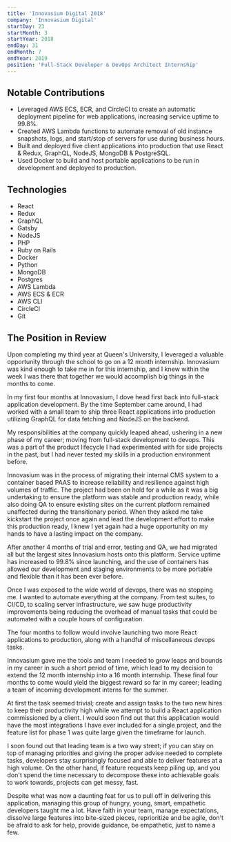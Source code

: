 ```yaml
---
title: 'Innovasium Digital 2018'
company: 'Innovasium Digital'
startDay: 23
startMonth: 3
startYear: 2018
endDay: 31
endMonth: 7
endYear: 2019
position: 'Full-Stack Developer & DevOps Architect Internship'
---
```


## Notable Contributions

- Leveraged AWS ECS, ECR, and CircleCI to create an automatic deployment
  pipeline for web applications, increasing service uptime to 99.8%.
- Created AWS Lambda functions to automate removal of old instance snapshots,
  logs, and start/stop of servers for use during business hours.
- Built and deployed five client applications into production that use React &
  Redux, GraphQL, NodeJS, MongoDB & PostgreSQL.
- Used Docker to build and host portable applications to be run in development
  and deployed to production.

## Technologies

- React
- Redux
- GraphQL
- Gatsby
- NodeJS
- PHP
- Ruby on Rails
- Docker
- Python
- MongoDB
- Postgres
- AWS Lambda
- AWS ECS & ECR
- AWS CLI
- CircleCI
- Git

## The Position in Review

Upon completing my third year at Queen's University, I leveraged a valuable
opportunity through the school to go on a 12 month internship. Innovasium was kind
enough to take me in for this internship, and I knew within the week I was there that
together we would accomplish big things in the months to come.

In my first four months at Innovasium, I dove head first back into full-stack
application development. By the time September came around, I had worked with a
small team to ship three React applications into production utilizing GraphQL for
data fetching and NodeJS on the backend.

My responsibilities at the company quickly leaped ahead, ushering in a new phase
of my career; moving from full-stack development to devops. This was a part of
the product lifecycle I had experimented with for side projects in the past, but
I had never tested my skills in a production environment before.

Innovasium was in the process of migrating their internal CMS system to a container
based PAAS to increase reliability and resilience against high volumes of traffic.
The project had been on hold for a while as it was a big undertaking to ensure
the platform was stable and production ready, while also doing QA to ensure existing
sites on the current platform remained unaffected during the transitionary period.
When they asked me take kickstart the project once again and lead the development
effort to make this production ready, I knew I yet again had a huge opportunity on
my hands to have a lasting impact on the company.

After another 4 months of trial and error, testing and QA, we had migrated all but
the largest sites Innovasium hosts onto this platform. Service uptime has increased
to 99.8% since launching, and the use of containers has allowed our development
and staging environments to be more portable and flexible than it has been ever
before.

Once I was exposed to the wide world of devops, there was no stopping me. I wanted
to automate everything at the company. From test suites, to CI/CD, to scaling
server infrastructure, we saw huge productivity improvements being reducing the
overhead of manual tasks that could be automated with a couple hours of configuration.

The four months to follow would involve launching two more React applications to
production, along with a handful of miscellaneous devops tasks.

Innovasium gave me the tools and team I needed to grow leaps and bounds in my career
in such a short period of time, which lead to my decision to extend the 12 month internship into
a 16 month internship. These final four months to come would yield the biggest reward
so far in my career; leading a team of incoming development interns for the summer.

At first the task seemed trivial; create and assign tasks to the two new hires to
keep their productivity high while we attempt to build a React application commissioned
by a client. I would soon find out that this application would have the most
integrations I have ever included for a single project, and the feature list for phase
1 was quite large given the timeframe for launch.

I soon found out that leading team is a two way street; if you can stay on top of
managing priorities and giving the proper advise needed to complete tasks,
developers stay surprisingly focused and able to deliver features at a high volume.
On the other hand, if feature requests keep piling up, and you don't spend the time
necessary to decompose these into achievable goals to work towards, projects can
get messy, fast.

Despite what was now a daunting feat for us to pull off in delivering this application,
managing this group of hungry, young, smart, empathetic developers taught me a lot.
Have faith in your team, manage expectations, dissolve large features into
bite-sized pieces, reprioritize and be agile, don't be afraid to ask for help,
provide guidance, be empathetic, just to name a few.
